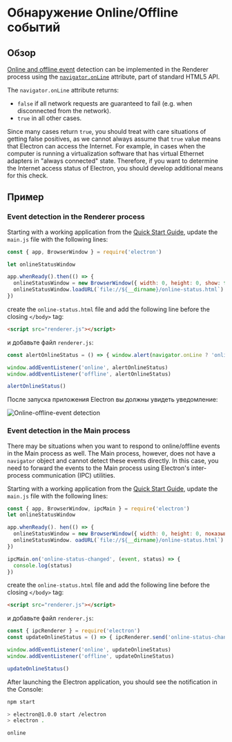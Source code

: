 # Обнаружение Online/Offline событий

## Обзор

[Online and offline event](https://developer.mozilla.org/en-US/docs/Online_and_offline_events) detection can be implemented in the Renderer process using the [`navigator.onLine`](http://html5index.org/Offline%20-%20NavigatorOnLine.html) attribute, part of standard HTML5 API.

The `navigator.onLine` attribute returns:
* `false` if all network requests are guaranteed to fail (e.g. when disconnected from the network).
* `true` in all other cases.

Since many cases return `true`, you should treat with care situations of getting false positives, as we cannot always assume that `true` value means that Electron can access the Internet. For example, in cases when the computer is running a virtualization software that has virtual Ethernet adapters in "always connected" state. Therefore, if you want to determine the Internet access status of Electron, you should develop additional means for this check.

## Пример

### Event detection in the Renderer process

Starting with a working application from the [Quick Start Guide](quick-start.md), update the `main.js` file with the following lines:

```javascript
const { app, BrowserWindow } = require('electron')

let onlineStatusWindow

app.whenReady().then(() => {
  onlineStatusWindow = new BrowserWindow({ width: 0, height: 0, show: false })
  onlineStatusWindow.loadURL(`file://${__dirname}/online-status.html`)
})
```

create the `online-status.html` file and add the following line before the closing `</body>` tag:

```html
<script src="renderer.js"></script>
```

и добавьте файл `renderer.js`:

```javascript
const alertOnlineStatus = () => { window.alert(navigator.onLine ? 'online' : 'offline') }

window.addEventListener('online', alertOnlineStatus)
window.addEventListener('offline', alertOnlineStatus)

alertOnlineStatus()
```

После запуска приложения Electron вы должны увидеть уведомление:

![Online-offline-event detection](../images/online-event-detection.png)

### Event detection in the Main process

There may be situations when you want to respond to online/offline events in the Main process as well. The Main process, however, does not have a `navigator` object and cannot detect these events directly. In this case, you need to forward the events to the Main process using Electron's inter-process communication (IPC) utilities.

Starting with a working application from the [Quick Start Guide](quick-start.md), update the `main.js` file with the following lines:

```javascript
const { app, BrowserWindow, ipcMain } = require('electron')
let onlineStatusWindow

app.whenReady(). hen(() => {
  onlineStatusWindow = new BrowserWindow({ width: 0, height: 0, показывать: false, настройки веб-сайтов: { nodeIntegration: true } })
  onlineStatusWindow. oadURL(`file://${__dirname}/online-status.html`)
})

ipcMain.on('online-status-changed', (event, status) => {
  console.log(status)
})
```

create the `online-status.html` file and add the following line before the closing `</body>` tag:

```html
<script src="renderer.js"></script>
```

и добавьте файл `renderer.js`:

```javascript
const { ipcRenderer } = require('electron')
const updateOnlineStatus = () => { ipcRenderer.send('online-status-changed', navigator.onLine ? 'online' : 'offline') }

window.addEventListener('online', updateOnlineStatus)
window.addEventListener('offline', updateOnlineStatus)

updateOnlineStatus()
```

After launching the Electron application, you should see the notification in the Console:

```sh
npm start

> electron@1.0.0 start /electron
> electron .

online
```
